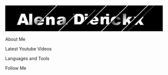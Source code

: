 [![Header](assets/alenadierickx_logo.png)](https://github.com/alenadierickx) 

About Me

Latest Youtube Videos

Languages and Tools

Follow Me